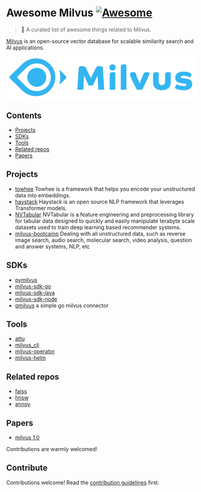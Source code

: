 # Awesome Milvus [![Awesome](https://cdn.rawgit.com/sindresorhus/awesome/d7305f38d29fed78fa85652e3a63e154dd8e8829/media/badge.svg)](https://github.com/sindresorhus/awesome)

> 🎉 A curated list of awesome things related to Milvus.

[Milvus](https://github.com/milvus-io/milvus) is an open-source vector database for scalable similarity search and AI applications.

<img src="https://github.com/milvus-io/artwork/blob/master/horizontal/color/milvus-horizontal-color.png" alt="milvus-logo"/>

## Contents

- [Projects](#project)
- [SDKs](#sdks)
- [Tools](#tools)
- [Related repos](#related-repos)
- [Papers](#papers)

## Projects

-  [towhee](https://github.com/towhee-io/towhee) Towhee is a framework that helps you encode your unstructured data into embeddings.
-  [haystack](https://github.com/deepset-ai/haystack) Haystack is an open source NLP framework that leverages Transformer models. 
-  [NVTabular](https://github.com/NVIDIA-Merlin/NVTabular) NVTabular is a feature engineering and preprocessing library for tabular data designed to quickly and easily manipulate terabyte scale datasets used to train deep learning based recommender systems.
-  [milvus-bootcamp](https://github.com/milvus-io/bootcamp) Dealing with all unstructured data, such as reverse image search, audio search, molecular search, video analysis, question and answer systems, NLP, etc
    
## SDKs 

-  [pymilvus](https://github.com/milvus-io/pymilvus)
-  [milvus-sdk-go](https://github.com/milvus-io/milvus-sdk-go)
-  [milvus-sdk-java](https://github.com/milvus-io/milvus-sdk-java)
-  [milvus-sdk-node](https://github.com/milvus-io/milvus-sdk-node)
-  [qmilvus](https://github.com/yangkequn/q-milvus-driver-for-go) a simple go milvus connector
    
## Tools

-  [attu](https://github.com/zilliztech/attu)
-  [milvus_cli](https://github.com/zilliztech/milvus_cli)
-  [milvus-operator](https://github.com/milvus-io/milvus-operator)
-  [milvus-helm](https://github.com/milvus-io/milvus-helm)

## Related repos

-  [faiss](https://github.com/facebookresearch/faiss)
-  [hnsw](https://github.com/nmslib/hnswlib)
-  [annoy](https://github.com/spotify/annoy)
    
## Papers

-  [milvus 1.0](https://dl.acm.org/doi/abs/10.1145/3448016.3457550)

Contributions are warmly welcomed!

## Contribute

Contributions welcome! Read the [contribution guidelines](contributing.md) first.
